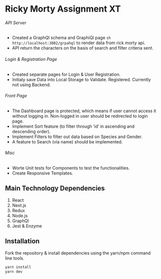 # Ricky Morty Assignment XT

###### API Server

- Created a GraphQl schema and GraphiQl page `sh http://localhost:3002/grpahql` to render data from rick morty api.
- API return the characters on the basis of search and filter criteria sent.

###### Login & Registration Page

- Created separate pages for Login & User Registration.
- Initialy save Data into Local Storage to Validate. Registered. Currently not using Backend.

###### Front Page

- The Dashboard page is protected, which means if user cannot access it without logging in. Non-logged in user should be redirected to login page.
- Implement Sort feature (to filter through ‘id’ in ascending and descending order).
- Implement Filters to filter out data based on Species and Gender.
- A feature to Search (via name) should be implemented.

###### Misc

- Worte Unit tests for Components to test the functionalities.
- Create Responsive Templates.

## Main Technology Dependencies

1. React
2. Next.js
3. Redux
4. Node.js
5. GraphQl
6. Jest & Enzyme

## Installation

Fork the repository & install dependencies using the yarn/npm command line tools.

```sh
yarn install
yarn dev
```

